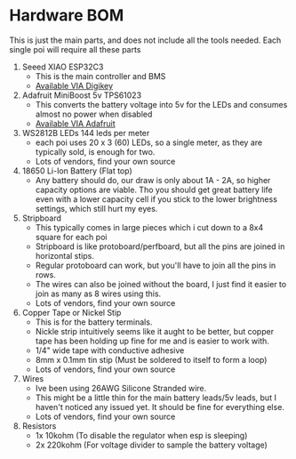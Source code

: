 # Hardware BOM
This is just the main parts, and does not include all the tools needed. Each single poi will require all these parts

1. Seeed XIAO ESP32C3
    - This is the main controller and BMS
    - [Available VIA Digikey](https://www.digikey.com/short/m92tvzmz)
1. Adafruit MiniBoost 5v TPS61023
    - This converts the battery voltage into 5v for the LEDs and consumes almost no power when disabled
    - [Available VIA Adafruit](https://www.adafruit.com/product/4654?gclid=CjwKCAjwvdajBhBEEiwAeMh1Uznfns69tg1DL2T3nRDSrLh92zifudsJNuze98svYVw0b18dM4SEiRoC5s8QAvD_BwE)
1. WS2812B LEDs 144 leds per meter
    - each poi uses 20 x 3 (60) LEDs, so a single meter, as they are typically sold, is enough for two.
    - Lots of vendors, find your own source
1. 18650 Li-Ion Battery (Flat top)
    - Any battery should do, our draw is only about 1A - 2A, so higher capacity options are viable. Tho you should get great battery life even with a lower capacity cell if you stick to the lower brightness settings, which still hurt my eyes.
1. Stripboard
    - This typically comes in large pieces which i cut down to a 8x4 square for each poi
    - Stripboard is like protoboard/perfboard, but all the pins are joined in horizontal stips.
    - Regular protoboard can work, but you'll have to join all the pins in rows.
    - The wires can also be joined without the board, I just find it easier to join as many as 8 wires using this.
    - Lots of vendors, find your own source
1. Copper Tape or Nickel Stip
    - This is for the battery terminals.
    - Nickle strip intuitively seems like it aught to be better, but copper tape has been holding up fine for me and is easier to work with.
    - 1/4" wide tape with conductive adhesive
    - 8mm x 0.1mm tin stip (Must be soldered to itself to form a loop)
    - Lots of vendors, find your own source
1. Wires
    - Ive been using 26AWG Silicone Stranded wire.
    - This might be a little thin for the main battery leads/5v leads, but I haven't noticed any issued yet. It should be fine for everything else.
    - Lots of vendors, find your own source
1. Resistors
    - 1x 10kohm (To disable the regulator when esp is sleeping)
    - 2x 220kohm (For voltage divider to sample the battery voltage)

